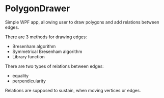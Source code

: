 # PolygonDrawer
Simple WPF app, allowing user to draw polygons and add relations between edges.

There are 3 methods for drawing edges:
 - Bresenham algorithm
 - Symmetrical Bresenham algorithm
 - Library function

There are two types of relations between edges:
 - equality
 - perpendicularity
 
Relations are supposed to sustain, when moving vertices or edges.
